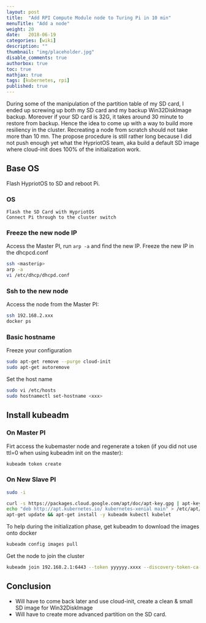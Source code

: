 ```yaml
---
layout: post
title:  "Add RPI Compute Module node to Turing Pi in 10 min"
menuTitle: "Add a node"
weight: 20
date:   2018-06-19
categories: [wiki]
description: ""
thumbnail: "img/placeholder.jpg"
disable_comments: true
authorbox: true
toc: true
mathjax: true
tags: [kubernetes, rpi]
published: true
---
```


During some of the manipulation of the partition table of
my SD card, I ended up screwing up both my SD card and my backup Win32DiskImage backup.
Moreover if your SD card is 32G, it takes around 30 minute to restore from backup.
Hence the idea to come up with a way to build more resiliency in the cluster.
Recreating a node from scratch should not take more than 10 mn. The propose procedure
is still rather long because I did not push enough yet what the HypriotOS team, aka
build a default SD image where cloud-init does 100% of the initialization work.

<!--more-->

## Base OS

Flash HypriotOS to SD and reboot Pi.

### OS

~~~
Flash the SD Card with HypriotOS
Connect Pi through to the cluster switch
~~~

### Freeze the new node IP

Access the Master PI, run `arp -a` and find the new IP.
Freeze the new IP in the dhcpcd.conf

```bash
ssh <masterip>
arp -a
vi /etc/dhcp/dhcpd.conf
```

### Ssh to the new node

Access the node from the Master PI:

```bash
ssh 192.168.2.xxx
docker ps
```

### Basic hostname

Freeze your configuration

```bash
sudo apt-get remove --purge cloud-init
sudo apt-get autoremove
```

Set the host name

```bash
sudo vi /etc/hosts
sudo hostnamectl set-hostname <xxx>
```

## Install kubeadm

### On Master PI

Firt access the kubemaster node and regenerate a token (if you did not use ttl=0 when using kubeadm init on the master):

```bash
kubeadm token create
```

### On New Slave PI

```bash
sudo -i

curl -s https://packages.cloud.google.com/apt/doc/apt-key.gpg | apt-key add -
echo "deb http://apt.kubernetes.io/ kubernetes-xenial main" > /etc/apt/sources.list.d/kubernetes.list
apt-get update && apt-get install -y kubeadm kubectl kubelet
```

To help during the initialization phase, get kubeadm to download the images onto docker

```bash
kubeadm config images pull
```

Get the node to join the cluster

```bash
kubeadm join 192.168.2.1:6443 --token yyyyyy.xxxx --discovery-token-ca-cert-hash sha256:zzzz
```

## Conclusion

- Will have to come back later and use cloud-init, create a clean & small SD image for Win32DiskImage
- Will have to create more advanced partition on the SD card.
